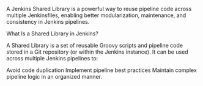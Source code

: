 A Jenkins Shared Library is a powerful way to reuse pipeline code across multiple Jenkinsfiles, enabling better modularization, maintenance, and consistency in Jenkins pipelines.

What Is a Shared Library in Jenkins?

A Shared Library is a set of reusable Groovy scripts and pipeline code stored in a Git repository (or within the Jenkins instance). It can be used across multiple Jenkins pipelines to:

Avoid code duplication
Implement pipeline best practices
Maintain complex pipeline logic in an organized manner.
